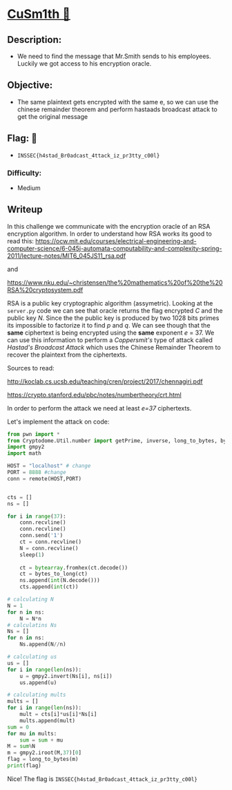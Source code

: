 # [__CuSm1th 🍆__](#)

## Description: 

* We need to find the message that Mr.Smith sends to his employees. Luckily we got access to his encryption oracle. 

## Objective: 

* The same plaintext gets encrypted with the same e, so we can use the chinese remainder theorem and perform hastaads broadcast attack to get the original message

## Flag: 🏁
* `INSSEC{h4stad_Br0adcast_4ttack_iz_pr3tty_c00l}`

### Difficulty:
* Medium

## Writeup

In this challenge we communicate with the encryption oracle of an RSA encryption algorithm. In order to understand how RSA works its good to read this:
https://ocw.mit.edu/courses/electrical-engineering-and-computer-science/6-045j-automata-computability-and-complexity-spring-2011/lecture-notes/MIT6_045JS11_rsa.pdf

and

https://www.nku.edu/~christensen/the%20mathematics%20of%20the%20RSA%20cryptosystem.pdf

RSA is a public key cryptographic algorithm (assymetric). Looking at the `server.py` code we can see that oracle returns the flag encrypted *C* and the public key *N*. Since the the public key is produced by two 1028 bits primes its impossible to factorize it to find *p* and *q*. We can see though that the **same** ciphertext is being encrypted using the **same** exponent *e* = 37. We can use this information to perform a *Coppersmit's* type of attack called *Hastad's Broadcast Attack* which uses the Chinese Remainder Theorem to recover the plaintext from the ciphertexts.

Sources to read:

http://koclab.cs.ucsb.edu/teaching/cren/project/2017/chennagiri.pdf

https://crypto.stanford.edu/pbc/notes/numbertheory/crt.html


In order to perform the attack we need at least *e=37* ciphertexts.

Let's implement the attack on code:

```python
from pwn import *
from Cryptodome.Util.number import getPrime, inverse, long_to_bytes, bytes_to_long
import gmpy2
import math

HOST = "localhost" # change
PORT = 8888 #change
conn = remote(HOST,PORT)


cts = []
ns = []

for i in range(37):
	conn.recvline()
	conn.recvline()
	conn.send('1')
	ct = conn.recvline()
	N = conn.recvline()
	sleep(1)
	
	ct = bytearray.fromhex(ct.decode())
	ct = bytes_to_long(ct)
	ns.append(int(N.decode()))
	cts.append(int(ct))

# calculating N
N = 1
for n in ns:
	N = N*n
# calculatins Ns
Ns = []
for n in ns:
	Ns.append(N//n)

# calculating us
us = []
for i in range(len(ns)):
	u = gmpy2.invert(Ns[i], ns[i])
	us.append(u)

# calculating mults
mults = []
for i in range(len(ns)):
	mult = cts[i]*us[i]*Ns[i]
	mults.append(mult)
sum = 0
for mu in mults:
	sum = sum + mu
M = sum%N
m = gmpy2.iroot(M,37)[0]
flag = long_to_bytes(m)
print(flag)
```

Nice! The flag is `INSSEC{h4stad_Br0adcast_4ttack_iz_pr3tty_c00l}`